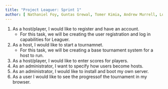 ```yaml
---
title: "Project Leaguer: Sprint 1"
author: [ Nathaniel Foy, Guntas Grewal, Tomer Kimia, Andrew Murrell, Luke Shumaker, Davis Webb ]
---
```


1) As a host/player, I would like to register and have an account.
   - For this task, we will be creating the user registration and log
     in capabilities for Leaguer.
2) As a host, I would like to start a tournamnet.
   - For this task, we will be creating a base tournament system for a
     host to run.
3) As a host/player, I would like to enter scores for players.
4) As an administrator, I want to specify how users become hosts.
5) As an administrator, I would like to install and boot my own server.
6) As a user I would like to see the progressof the tournament in my
   browser.
